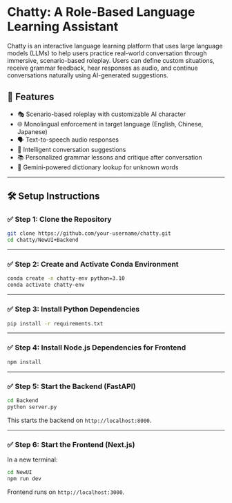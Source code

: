 # Chatty: A Role-Based Language Learning Assistant

Chatty is an interactive language learning platform that uses large language models (LLMs) to help users practice real-world conversation through immersive, scenario-based roleplay. Users can define custom situations, receive grammar feedback, hear responses as audio, and continue conversations naturally using AI-generated suggestions.

## 🌟 Features

- 🎭 Scenario-based roleplay with customizable AI character
- 🌐 Monolingual enforcement in target language (English, Chinese, Japanese)
- 🗣️ Text-to-speech audio responses
- 💬 Intelligent conversation suggestions
- 📚 Personalized grammar lessons and critique after conversation
- 📖 Gemini-powered dictionary lookup for unknown words

---

## 🛠️ Setup Instructions

### ✅ Step 1: Clone the Repository

```bash
git clone https://github.com/your-username/chatty.git
cd chatty/NewUI+Backend
```

---

### ✅ Step 2: Create and Activate Conda Environment

```bash
conda create -n chatty-env python=3.10
conda activate chatty-env
```

---

### ✅ Step 3: Install Python Dependencies

```bash
pip install -r requirements.txt
```

---

### ✅ Step 4: Install Node.js Dependencies for Frontend

```bash
npm install
```

---

### ✅ Step 5: Start the Backend (FastAPI)

```bash
cd Backend
python server.py
```

This starts the backend on `http://localhost:8000`.

---

### ✅ Step 6: Start the Frontend (Next.js)

In a new terminal:

```bash
cd NewUI
npm run dev
```

Frontend runs on `http://localhost:3000`.

